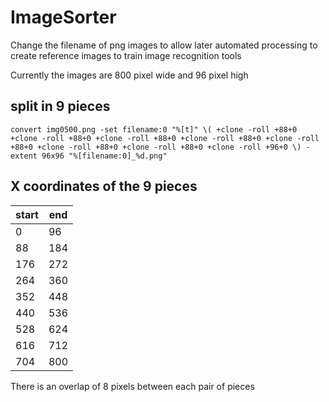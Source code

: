 # ImageSorter

Change the filename of png images to allow later automated processing to create reference images to train image recognition tools

Currently the images are 800 pixel wide and 96 pixel high

## split in 9 pieces

```
convert img0500.png -set filename:0 "%[t]" \( +clone -roll +88+0 +clone -roll +88+0 +clone -roll +88+0 +clone -roll +88+0 +clone -roll +88+0 +clone -roll +88+0 +clone -roll +88+0 +clone -roll +96+0 \) -extent 96x96 "%[filename:0]_%d.png"
```

## X coordinates of the 9 pieces

| start | end |
|-------|-----|
|   0 |  96 |
|  88 | 184 |
| 176 | 272 |
| 264 | 360 |
| 352 | 448 |
| 440 | 536 |
| 528 | 624 |
| 616 | 712 |
| 704 | 800 |

There is an overlap of 8 pixels between each pair of pieces
